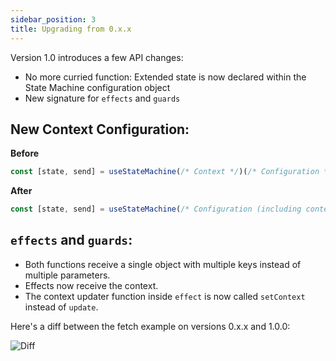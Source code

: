 ```yaml
---
sidebar_position: 3
title: Upgrading from 0.x.x
---
```



Version 1.0 introduces a few API changes:

- No more curried function: Extended state is now declared within the State Machine configuration object
- New signature for `effects` and `guards`

## New Context Configuration:

**Before**

```ts
const [state, send] = useStateMachine(/* Context */)(/* Configuration */);
```

**After**

```ts
const [state, send] = useStateMachine(/* Configuration (including context) */);
```



## `effects` and `guards`:

- Both functions receive a single object with multiple keys instead of multiple parameters.
- Effects now receive the context.
- The context updater function inside `effect` is now called `setContext` instead of `update`.

Here's a diff between the fetch example on versions 0.x.x and 1.0.0:

![Diff](https://user-images.githubusercontent.com/33676/121916961-3d768580-ccfa-11eb-9099-d6ba74fd6018.png)


